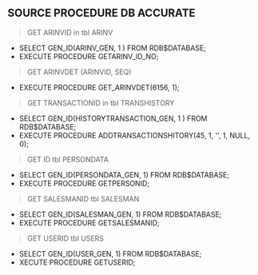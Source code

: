 ## SOURCE PROCEDURE DB ACCURATE
> GET ARINVID in tbl ARINV
- SELECT GEN_ID(ARINV_GEN, 1 ) FROM RDB$DATABASE;
- EXECUTE PROCEDURE GETARINV_ID_NO;

> GET ARINVDET (ARINVID, SEQ)
- EXECUTE PROCEDURE GET_ARINVDET(6156, 1);

> GET TRANSACTIONID in tbl TRANSHISTORY
- SELECT GEN_ID(HISTORYTRANSACTION_GEN, 1 ) FROM RDB$DATABASE;
- EXECUTE PROCEDURE ADDTRANSACTIONSHITORY(45, 1, '', 1, NULL, 0);

> GET ID tbl PERSONDATA
- SELECT GEN_ID(PERSONDATA_GEN, 1) FROM RDB$DATABASE; 
- EXECUTE PROCEDURE GETPERSONID;

> GET SALESMANID tbl SALESMAN
- SELECT GEN_ID(SALESMAN_GEN, 1) FROM RDB$DATABASE;
- EXECUTE PROCEDURE GETSALESMANID;

> GET USERID tbl USERS
- SELECT GEN_ID(USER_GEN, 1) FROM RDB$DATABASE;
- XECUTE PROCEDURE GETUSERID;